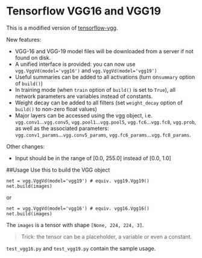 # Tensorflow VGG16 and VGG19

This is a modified version of [tensorflow-vgg](https://github.com/machrisaa/tensorflow-vgg). 

New features: 

 - VGG-16 and VGG-19 model files will be downloaded from a server if not found on disk. 
 - A unified interface is provided: you can now use `vgg.VggVd(model='vgg16')` and `vgg.VggVd(model='vgg19')`
 - Useful summaries can be added to all activations (turn on`summary` option of `build()`)
 - In training mode (when `train` option of `build()` is set to `True`), all network parameters are variables instead of constants. 
 - Weight decay can be added to all filters (set `weight_decay` option of `build()` to non-zero float values)
 - Major layers can be accessed using the vgg object, i.e. `vgg.conv1`...`vgg.conv5`, `vgg.pool1`...`vgg.pool5`, `vgg.fc6`...`vgg.fc8`, `vgg.prob`, as well as the associated parameters: `vgg.conv1_params`...`vgg.conv5_params`, `vgg.fc6_params`...`vgg.fc8_params`. 

Other changes: 

 - Input should be in the range of [0.0, 255.0] instead of [0.0, 1.0]

##Usage
Use this to build the VGG object
```
net = vgg.VggVd(model='vgg19') # equiv. vgg19.Vgg19()
net.build(images)
```
or
```
net = vgg.VggVd(model='vgg16') # equiv. vgg16.Vgg16()
net.build(images)
```
The `images` is a tensor with shape `[None, 224, 224, 3]`. 
>Trick: the tensor can be a placeholder, a variable or even a constant.

`test_vgg16.py` and `test_vgg19.py` contain the sample usage.
